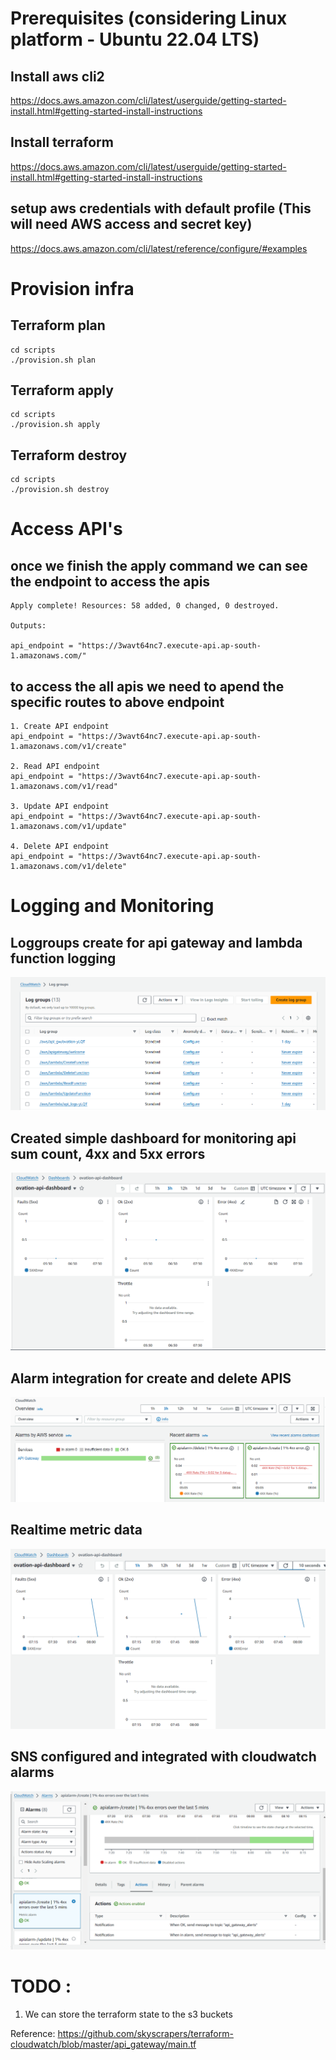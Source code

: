 # Prerequisites (considering Linux platform - Ubuntu 22.04 LTS)
## Install aws cli2
https://docs.aws.amazon.com/cli/latest/userguide/getting-started-install.html#getting-started-install-instructions

## Install terraform
https://docs.aws.amazon.com/cli/latest/userguide/getting-started-install.html#getting-started-install-instructions

## setup aws credentials with default profile (This will need AWS access and secret key)
https://docs.aws.amazon.com/cli/latest/reference/configure/#examples

# Provision infra
## Terraform plan
```shell
cd scripts
./provision.sh plan
```

## Terraform apply
```shell
cd scripts
./provision.sh apply
```

## Terraform destroy
```shell
cd scripts
./provision.sh destroy
```

# Access API's

## once we finish the apply command we can see the endpoint to access the apis
```
Apply complete! Resources: 58 added, 0 changed, 0 destroyed.

Outputs:

api_endpoint = "https://3wavt64nc7.execute-api.ap-south-1.amazonaws.com/"
```

## to access the all apis we need to apend the specific routes to above endpoint
```
1. Create API endpoint
api_endpoint = "https://3wavt64nc7.execute-api.ap-south-1.amazonaws.com/v1/create"

2. Read API endpoint
api_endpoint = "https://3wavt64nc7.execute-api.ap-south-1.amazonaws.com/v1/read"

3. Update API endpoint
api_endpoint = "https://3wavt64nc7.execute-api.ap-south-1.amazonaws.com/v1/update"

4. Delete API endpoint
api_endpoint = "https://3wavt64nc7.execute-api.ap-south-1.amazonaws.com/v1/delete"
```

# Logging and Monitoring

## Loggroups create for api gateway and lambda function logging
![alt text](images/image0.png)

## Created simple dashboard for monitoring api sum count, 4xx and 5xx errors
![alt text](images/image1.png)

## Alarm integration for create and delete APIS
![alt text](images/image2.png)

## Realtime metric data
![alt text](images/image3.png)

## SNS configured and integrated with cloudwatch alarms
![alt text](images/image.png)

# TODO : 
1. We can store the terraform state to the s3 buckets

Reference:
https://github.com/skyscrapers/terraform-cloudwatch/blob/master/api_gateway/main.tf